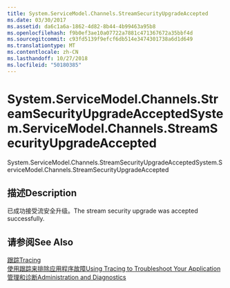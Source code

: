 ```yaml
---
title: System.ServiceModel.Channels.StreamSecurityUpgradeAccepted
ms.date: 03/30/2017
ms.assetid: da6c1a6a-1862-4d82-8b44-4b99463a95b8
ms.openlocfilehash: f9b0ef3ae10a07722a7881c471367672a35bbf4d
ms.sourcegitcommit: c93fd5139f9efcf6db514e3474301738a6d1d649
ms.translationtype: MT
ms.contentlocale: zh-CN
ms.lasthandoff: 10/27/2018
ms.locfileid: "50180385"
---
```

# <a name="systemservicemodelchannelsstreamsecurityupgradeaccepted"></a><span data-ttu-id="c6e37-102">System.ServiceModel.Channels.StreamSecurityUpgradeAccepted</span><span class="sxs-lookup"><span data-stu-id="c6e37-102">System.ServiceModel.Channels.StreamSecurityUpgradeAccepted</span></span>
<span data-ttu-id="c6e37-103">System.ServiceModel.Channels.StreamSecurityUpgradeAccepted</span><span class="sxs-lookup"><span data-stu-id="c6e37-103">System.ServiceModel.Channels.StreamSecurityUpgradeAccepted</span></span>  
  
## <a name="description"></a><span data-ttu-id="c6e37-104">描述</span><span class="sxs-lookup"><span data-stu-id="c6e37-104">Description</span></span>  
 <span data-ttu-id="c6e37-105">已成功接受流安全升级。</span><span class="sxs-lookup"><span data-stu-id="c6e37-105">The stream security upgrade was accepted successfully.</span></span>  
  
## <a name="see-also"></a><span data-ttu-id="c6e37-106">请参阅</span><span class="sxs-lookup"><span data-stu-id="c6e37-106">See Also</span></span>  
 [<span data-ttu-id="c6e37-107">跟踪</span><span class="sxs-lookup"><span data-stu-id="c6e37-107">Tracing</span></span>](../../../../../docs/framework/wcf/diagnostics/tracing/index.md)  
 [<span data-ttu-id="c6e37-108">使用跟踪来排除应用程序故障</span><span class="sxs-lookup"><span data-stu-id="c6e37-108">Using Tracing to Troubleshoot Your Application</span></span>](../../../../../docs/framework/wcf/diagnostics/tracing/using-tracing-to-troubleshoot-your-application.md)  
 [<span data-ttu-id="c6e37-109">管理和诊断</span><span class="sxs-lookup"><span data-stu-id="c6e37-109">Administration and Diagnostics</span></span>](../../../../../docs/framework/wcf/diagnostics/index.md)
